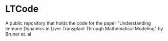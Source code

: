 # LTCode
A public repository that holds the code for the paper "Understanding Immune Dynamics in Liver Transplant Through Mathematical Modeling" by Bruner et. al

